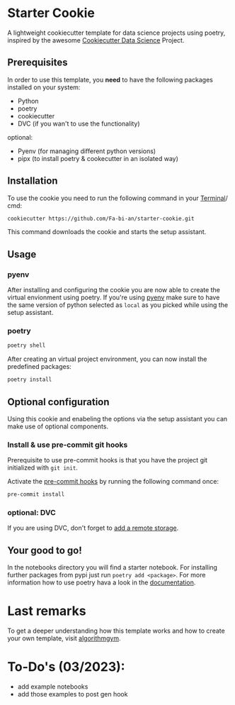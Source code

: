 # Starter Cookie
A lightweight cookiecutter template for data science projects using poetry, inspired by the awesome [Cookiecutter Data Science](https://drivendata.github.io/cookiecutter-data-science/) Project.

## Prerequisites
In order to use this template, you **need** to have the following packages installed on your system:

- Python
- poetry
- cookiecutter
- DVC (if you wan't to use the functionality)

optional:
- Pyenv (for managing different python versions)
- pipx (to install poetry & cookecutter in an isolated way)

## Installation 
To use the cookie you need to run the following command in your [Terminal](https://support.apple.com/de-de/guide/terminal/apd5265185d-f365-44cb-8b09-71a064a42125/mac)/ cmd:
```bash
cookiecutter https://github.com/Fa-bi-an/starter-cookie.git
```
This command downloads the cookie and starts the setup assistant.

## Usage
### pyenv
After installing and configuring the cookie you are now able to create the virtual envionment using poetry. If you're using [pyenv](https://github.com/pyenv/pyenv/blob/master/COMMANDS.md#pyenv-local) make sure to have the same version of python selected as `local` as you picked while using the setup assistant.

### poetry

```bash
poetry shell
```
After creating an virtual project environment, you can now install the predefined packages:

```bash
poetry install
```
## Optional configuration
Using this cookie and enabeling the options via the setup assistant you can make use of optional components.

### Install & use pre-commit git hooks
Prerequisite to use pre-commit hooks is that you have the project git initialized with `git init`.

Activate the [pre-commit hooks](https://pre-commit.com/#3-install-the-git-hook-scripts) by running the following command once:

``` bash 
pre-commit install

```
### optional: DVC
If you are using DVC, don't forget to [add a remote storage](https://dvc.org/doc/command-reference/remote#example-add-a-default-local-remote).


## Your good to go!
In the notebooks directory you will find a starter notebook. For installing further packages from pypi just run `poetry add <package>`. For more information how to use poetry hava a look in the [documentation](https://python-poetry.org/docs/basic-usage/).

# Last remarks
To get a deeper understanding how this template works and how to create your own template, visit [algorithmgym](https://algorithmgym.notion.site/Create-a-cookie-template-54598c90e00341dca38e33b4afce84e5).


# To-Do's (03/2023):
- add example notebooks
- add those examples to post gen hook